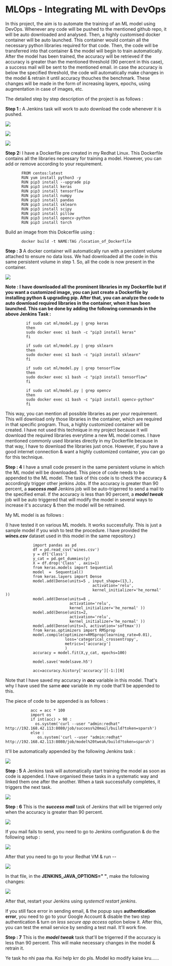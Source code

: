 # MLOps - Integrating ML with DevOps

In this project, the aim is to automate the training of an ML model using DevOps. Whenever any code will be pushed to the mentioned github repo, it will be auto downloaded and analysed. Then, a highly customised docker container will be auto launched. This container would contain all the necessary python libraries required for that code.
Then, the code will be transferred into that container & the model will begin to train automatically. After the model has been trained, the accuracy will be retrieved if the accuracy is greater than the mentioned threshold (90 percent in this case), a success mail will be sent to the mentioned email.
in case the accuracy is below the specified threshold, the code will automatically make changes in the model & retrain it until accuracy thouches the benchmark. These changes will be made in the form of increasing layers, epochs, using augmentation in case of images, etc.

The detailed step by step description of the project is as follows :

**Step 1 :** A Jenkins task will work to auto download the code whenever it is pushed.

![](/images/cc1.png)

![](/images/cc2.png)

![](/images/cc3.png)


**Step 2:** I have a Dockerfile pre created in my Redhat Linux. This Dockerfile contains all the libraries necessary for training a model. However, you can add or remove according to your requirement.
           
           FROM centos:latest
           RUN yum install python3 -y
           RUN pip3 install --upgrade pip
           RUN pip3 install keras
           RUN pip3 install tensorflow
           RUN pip3 install numpy
           RUN pip3 install pandas
           RUN pip3 install sklearn
           RUN pip3 install scipy
           RUN pip3 install pillow
           RUN pip3 install opencv-python
           RUN pip3 install torch
           
           
           
Build an image from this Dokcerfile using :
           
           docker build -t NAME:TAG /location_of_Dockerfile
           
         
         
         
         
**Step : 3** A docker container will automatically run with a persistent volume attached to ensure no data loss. We had downloaded all the code in this same persistent volume in step 1. So, all the code is now present in the container. 

![](/images/dr4.png)


**Note : I have downloaded all the prominent libraries in my Dockerfile but if you want a customized image, you can just create a Dockerfile by installing python & upgrading pip. After that, you can analyze the code to auto download required libraries in the container, when it has been launched. This can be done by adding the following commands in the above Jenkins Task :**
                   
             if sudo cat ml/model.py | grep keras
             then
             sudo docker exec s1 bash -c "pip3 install keras"
             fi
             
             if sudo cat ml/model.py | grep sklearn
             then
             sudo docker exec s1 bash -c "pip3 install sklearn"
             fi
             
             if sudo cat ml/model.py | grep tensorflow
             then
             sudo docker exec s1 bash -c "pip3 install tensorflow"
             fi
             
             if sudo cat ml/model.py | grep opencv
             then
             sudo docker exec s1 bash -c "pip3 install opencv-python"
             fi
             
This way, you can mention all possible libraries as per your requirement. This will download only those libraries in the container, which are required in that specific program. Thus, a highly customized container will be created. 
I have not used this technique in my project because it will download the required libraries everytime a new ML model comes. I have mentioned commonly used libraries directly in my Dockerfile because in that way, I have to download the libraries just once. However, if you have a good internet connection & want a highly customized container, you can go for this technique.





**Step : 4** I have a small code present in the same persistent volume in which the ML model will be downloaded. This piece of code needs to be appended to the ML model. The task of this code is to check the accuracy & accordingly trigger other jenkins Jobs. If the accuracy is greater than 90 percent, a _**success mail**_ Jenkins job will be auto-trigerred to send a mail to the specified email.
If the accuracy is less than 90 percent, a _**model tweak**_ job will be auto triggered that will modify the model in several ways to increase it's accuracy & then the model will be retrained.

My ML model is as follows :

(I have tested it on various ML models. It works successfully. This is just a sample model if you wish to test the procedure. I have provided the _**wines.csv**_ dataset used in this model in the same repository.)
 


                import pandas as pd
                df = pd.read_csv('wines.csv')
                y = df['Class']
                y_cat = pd.get_dummies(y)
                X = df.drop('Class' , axis=1)
                from keras.models import Sequential
                model  =  Sequential()
                from keras.layers import Dense
                model.add(Dense(units=5 , input_shape=(13,), 
                                          activation='relu', 
                                          kernel_initializer='he_normal' ))
                model.add(Dense(units=8 , 
                                activation='relu', 
                                kernel_initializer='he_normal' ))
                model.add(Dense(units=2, 
                                activation='relu', 
                                kernel_initializer='he_normal' ))
                model.add(Dense(units=3, activation='softmax'))
                from keras.optimizers import RMSprop
                model.compile(optimizer=RMSprop(learning_rate=0.01),  
                              loss='categorical_crossentropy',
                              metrics=['accuracy']
                              )
                accuracy = model.fit(X,y_cat, epochs=100)

                model.save('modelsave.h5')

                acc=accuracy.history['accuracy'][-1:][0]


Note that I have saved my accuracy in _**acc**_ variable in this model. That's why I have used the same _**acc**_ variable in my code that'll be appended to this.

The piece of code to be appended is as follows :

               acc = acc * 100
               import os
               if int(acc) > 90 :
                 os.system('curl --user "admin:redhat" http://192.168.42.113:8080/job/success%20mail/build?token=sparsh')
               else :
                  os.system('curl --user "admin:redhat" http://192.168.42.113:8080/job/model%20tweak/build?token=sparsh')
                  
                  
It'll be automatically appended by the following Jenkins task :

![](/images/ap5.png)







**Step : 5** A Jenkins task will automatically start training the model as soon as code is appended. I have organised these tasks in a systematic way and linked them one after the another. When a task successfully completes, it triggers the next task.

![](/images/mt6.png)



**Step : 6** This is the _**success mail**_  task of Jenkins that will be trigerred only when the accuracy is greater than 90 percent.

![](/images/mail7.png)

If you mail fails to send, you need to go to Jenkins configuration & do the following setup :

![](/images/mail8.png)


After that you need to go to your Redhat VM & run --

![](/images/mail9.png)      


In that file, in the **JENKINS_JAVA_OPTIONS=" "**, make the following changes:

![](/images/mail10.png)


After that, restart your Jenkins using *systemctl restart jenkins*. 


If you still face error in sending email, & the popup says **authentication error**, you need to go to your Google Account & disable the two step authentication & turn on *less secure app access* option below it. 
After this, you can test the email service by sending a test mail. It'll work fine.




**Step : 7** This is the _**model tweak**_ task that'll be trigerred if the accuracy is less than 90 percent. This will make necessary changes in the model & retrain it.

   Ye task ho nhi paa rha. Koi help krr do pls. Model ko modify kaise kru......








